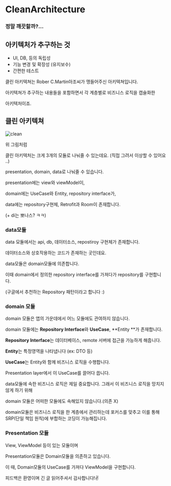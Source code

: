 # CleanArchitecture

### 정말 깨끗할까?...

## 아키텍처가 추구하는 것

- UI, DB, 등의 독립성
- 기능 변경 및 확장성 (유지보수)
- 간편한 테스트

클린 아키텍쳐는 Rober C.Martin아조씨가 맹들어주신 아키텍쳐입니다.

아키텍쳐가 추구하는 내용들을 포함하면서 각 계층별로 비즈니스 로직을 캡슐화한

아키텍처이죠.

## 클린 아키텍쳐

![clean](https://user-images.githubusercontent.com/90879448/201897017-5137946b-f376-469a-b0ec-c0128bd9e306.png)

위 그림처럼 

클린 아키텍처는 크게 3개의 모듈로 나눠줄 수 있는데요. (직접 그려서 이상할 수 있어요 ..)

presentation, domain, data로 나눠줄 수 있습니다.

presentation에는 view와 viewModel이,

domain에는 UseCase와 Entity, repository interface가,

data에는 repository구현체, Retrofit과 Room이 존재합니다.

(+ di는 뽀나스? ㅋㅋ)



### data모듈 

data 모듈에서는 api, db, 데이터소스, repostiroy 구현체가 존재합니다.

데이터소스와 상호작용하는 코드가 존재하는 곳인데요. 

data모듈은 domain모듈에 의존합니다.

이때 domain에서 정의한 repository interface를 가져다가 repository를 구현합니다.

(구글에서 추천하는 Repository 패턴이라고 합니다 :)



### domain 모듈

domain 모듈은 앱의 가운데에서 어느 모듈에도 관여하지 않습니다.

domain 모듈에는 **Repository Interface**와 **UseCase**, **Entity **가 존재합니다.

**Repository Interface**는 데이터베이스, remote 서버에 접근을 가능하게 해줍니다.

**Entity**는 특정영역을 나타냅니다 (ex: DTO 등)

**UseCase**는 Entity와 함께 비즈니스 로직을 수행합니다. 

Presentation layer에서 이 UseCase를 끌어다 씁니다.



data모듈에 속한 비즈니스 로직은 제일 중요합니다. 그래서 이 비즈니스 로직을 망치지 않게 하기 위해

domain 모듈은 어떠한 모듈에도 속해있지 않습니다.(의존 X) 

domain모듈은 비즈니스 로직을 한 계층에서 관리하는데 포커스를 맞추고 이를 통해 SRP(단일 책임 원칙)에 부합하는 코딩이 가능해집니다.



### Presentation 모듈

View, ViewModel 등이 있는 모듈이며

Presentation모듈은 Domain모듈을 의존하고 있습니다.

이 때, Domain모듈의 UseCase를 가져다 ViewModel을 구현합니다.





피드백은 환영이며 긴 글 읽어주셔서 감사합니다!✌️













